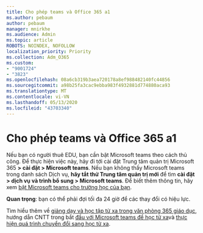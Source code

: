 ```yaml
---
title: Cho phép teams và Office 365 a1
ms.author: pebaum
author: pebaum
manager: mnirkhe
ms.audience: Admin
ms.topic: article
ROBOTS: NOINDEX, NOFOLLOW
localization_priority: Priority
ms.collection: Adm_O365
ms.custom:
- "9001724"
- "3823"
ms.openlocfilehash: 08a6cb319b3aea720178a8ef988482140fc44856
ms.sourcegitcommit: a98b25fa3cac9ebba983f4932881d774880aca93
ms.translationtype: MT
ms.contentlocale: vi-VN
ms.lasthandoff: 05/13/2020
ms.locfileid: "43703340"
---
```

# <a name="enabling-teams-and-office-365-a1"></a>Cho phép teams và Office 365 a1

Nếu bạn có người thuê EDU, bạn cần bật Microsoft teams theo cách thủ công. Để thực hiện việc này, hãy đi tới cài đặt Trung tâm quản trị Microsoft 365 **> cài đặt > Microsoft teams**. Nếu bạn không thấy Microsoft teams trong danh sách Dịch vụ, **hãy tắt thử Trung tâm quản trị mới** để tìm **cài đặt > dịch vụ và trình bổ sung > Microsoft teams**. Để biết thêm thông tin, hãy xem [bật Microsoft teams cho trường học của bạn](https://docs.microsoft.com/microsoft-365/education/intune-edu-trial/enable-microsoft-teams#enable-microsoft-teams-for-your-school-1).

**Quan trọng**: bạn có thể phải đợi tối đa 24 giờ để các thay đổi có hiệu lực. 

Tìm hiểu thêm về [giảng dạy và học tập từ xa trong văn phòng 365 giáo dục](https://support.office.com/article/remote-teaching-and-learning-in-office-365-education-f651ccae-7b65-478b-8366-51bb884025c4), hướng dẫn CNTT trong bắt [đầu với Microsoft teams để học từ xa](https://docs.microsoft.com/MicrosoftTeams/remote-learning-edu)và [thực hiện quá trình chuyển đổi sang học từ xa](https://www.microsoft.com/education/remote-learning).